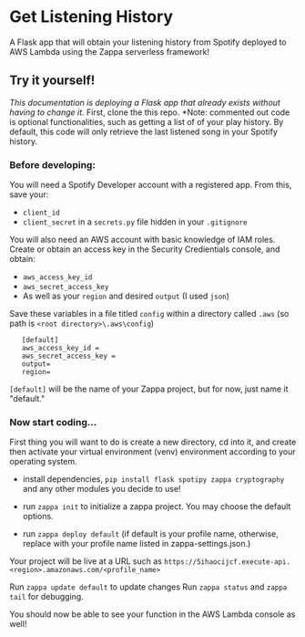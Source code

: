 # Get Listening History
A Flask app that will obtain your listening history from Spotify deployed to AWS Lambda using the Zappa serverless framework!

## Try it yourself!
*This documentation is deploying a Flask app that already exists without having to change it.*
First, clone the this repo. *Note: commented out code is optional functionalities, such as getting a list of of your play history. By default, this code will only retrieve the last listened song in your Spotify history.

### Before developing:
You will need a Spotify Developer account with a registered app. From this, save your:
- `client_id`
- `client_secret`
in a `secrets.py` file hidden in your `.gitignore`

You will also need an AWS account with basic knowledge of IAM roles.  Create or obtain an access key in the Security Credientials console, and obtain:
- `aws_access_key_id`
- `aws_secret_access_key`
- As well as your `region` and desired `output` (I used `json`)

Save these variables in a file titled `config` within a directory called `.aws` (so path is `<root directory>\.aws\config`)

       [default]
       aws_access_key_id = 
       aws_secret_access_key = 
       output=
       region=

`[default]` will be the name of your Zappa project, but for now, just name it "default."

### Now start coding...
First thing you will want to do is create a new directory, cd into it, and create then activate your virtual environment (venv) environment according to your operating system.

- install dependencies, `pip install flask spotipy zappa cryptography` and any other modules you decide to use!

- run `zappa init` to initialize a zappa project. You may choose the default options.

- run `zappa deploy default` (if default is your profile name, otherwise, replace with your profile name listed in zappa-settings.json.)

Your project will be live at a URL such as `https://5ihaocijcf.execute-api.<region>.amazonaws.com/<profile_name>`

Run `zappa update default` to update changes
Run `zappa status` and `zappa tail` for debugging.

You should now be able to see your function in the AWS Lambda console as well!


